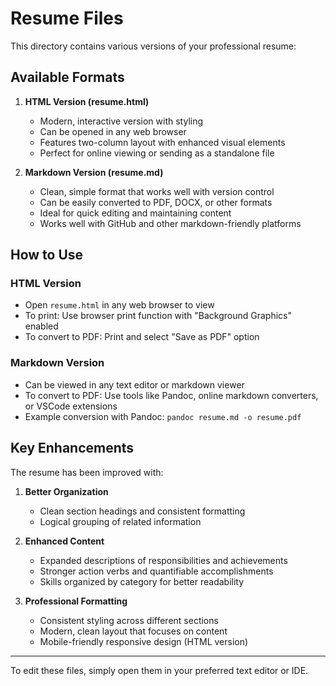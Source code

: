 # Resume Files

This directory contains various versions of your professional resume:

## Available Formats

1. **HTML Version (resume.html)**
   - Modern, interactive version with styling
   - Can be opened in any web browser
   - Features two-column layout with enhanced visual elements
   - Perfect for online viewing or sending as a standalone file

2. **Markdown Version (resume.md)**
   - Clean, simple format that works well with version control
   - Can be easily converted to PDF, DOCX, or other formats
   - Ideal for quick editing and maintaining content
   - Works well with GitHub and other markdown-friendly platforms

## How to Use

### HTML Version
- Open `resume.html` in any web browser to view
- To print: Use browser print function with "Background Graphics" enabled
- To convert to PDF: Print and select "Save as PDF" option

### Markdown Version
- Can be viewed in any text editor or markdown viewer
- To convert to PDF: Use tools like Pandoc, online markdown converters, or VSCode extensions
- Example conversion with Pandoc: `pandoc resume.md -o resume.pdf`

## Key Enhancements

The resume has been improved with:

1. **Better Organization**
   - Clean section headings and consistent formatting
   - Logical grouping of related information

2. **Enhanced Content**
   - Expanded descriptions of responsibilities and achievements
   - Stronger action verbs and quantifiable accomplishments
   - Skills organized by category for better readability

3. **Professional Formatting**
   - Consistent styling across different sections
   - Modern, clean layout that focuses on content
   - Mobile-friendly responsive design (HTML version)

---

To edit these files, simply open them in your preferred text editor or IDE. 